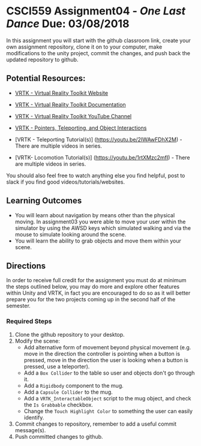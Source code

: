 # CSCI559 Assignment04 - *One Last Dance* **Due: 03/08/2018** 

In this assignment you will start with the github classroom link, create your own assignment repository, clone it on to your computer, make modifications to the unity project, commit the changes, and push back the updated repository to github.

## Potential Resources:

- [VRTK - Virtual Reality Toolkit Website](https://vrtoolkit.readme.io)
- [VRTK - Virtual Reality Toolkit Documentation](https://vrtoolkit.readme.io/docs)
- [VRTK - Virtual Reality Toolkit YouTube Channel](https://www.youtube.com/channel/UCWRk-LEMUNoZxUmY1wO7DBQ)

- [VRTK - Pointers, Teleporting, and Object Interactions](https://youtu.be/sW9lxEUXfe8)
- [VRTK - Teleporting Tutorial(s)] (https://youtu.be/2IWAwFDhX2M) - There are multiple videos in series.
- [VRTK- Locomotion Tutorial(s)] (https://youtu.be/1rtXMzc2mfI) - There are multiple videos in series.

You should also feel free to watch anything else you find helpful, post to slack if you find good videos/tutorials/websites.

## Learning Outcomes
- You will learn about navigation by means other than the physical moving. In assignment03 you were able to move your user within the simulator by using the AWSD keys which simulated walking and via the mouse to simulate looking around the scene.  
- You will learn the ability to grab objects and move them within your scene.

## Directions
In order to receive full credit for the assignment you must do at minimum the steps outlined below, you may do more and explore other features within Unity and VRTK, in fact you are encouraged to do so as it will better prepare you for the two projects coming up in the second half of the semester.

### Required Steps
1. Clone the github repository to your desktop.
2. Modify the scene:
	- Add alternative form of movement beyond physical movement (e.g. move in the direction the controller is pointing when a button is pressed, move in the direction the user is looking when a button is pressed, use a teleporter).
	- Add a `Box Collider` to the table so user and objects don't go through it.
	- Add a `Rigidbody` component to the mug.
	- Add a `Capsule Collider` to the mug.
	- Add a `VRTK_InteractableObject` script to the mug object, and check the `Is Grabbable` checkbox.
	- Change the `Touch Highlight Color` to something the user can easily identify.
3. Commit changes to repository, remember to add a useful commit message(s).
4. Push committed changes to github.
